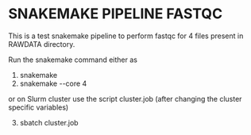 # SNAKEMAKE PIPELINE FASTQC

This is a test snakemake pipeline to perform fastqc for 4 files present in RAWDATA directory.

Run the snakemake command either as
1. snakemake
2. snakemake --core 4

or on Slurm cluster use the script cluster.job (after changing the cluster specific variables)

3. sbatch cluster.job
